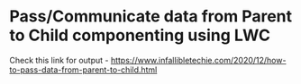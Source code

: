 # Pass/Communicate data from Parent to Child componenting using LWC
Check this link for output - https://www.infallibletechie.com/2020/12/how-to-pass-data-from-parent-to-child.html
